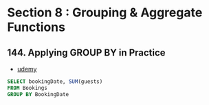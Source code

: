 # Section 8 : Grouping & Aggregate Functions

## 144. Applying GROUP BY in Practice

- [udemy](https://www.udemy.com/course/sql-the-complete-developers-guide-mysql-postgresql/learn/lecture/29257376#overview)

```sql
SELECT bookingDate, SUM(guests)
FROM Bookings
GROUP BY BookingDate
```
